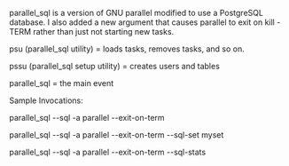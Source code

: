 parallel_sql is a version of GNU parallel modified to use a PostgreSQL database. I also added a new argument that causes parallel to exit on kill -TERM rather than just not starting new tasks.

psu (parallel_sql utility) = loads tasks, removes tasks, and so on.

pssu (parallel_sql setup utility) = creates users and tables

parallel_sql = the main event

Sample Invocations:

parallel_sql --sql -a parallel --exit-on-term

parallel_sql --sql -a parallel --exit-on-term --sql-set myset

parallel_sql --sql -a parallel --exit-on-term --sql-stats

